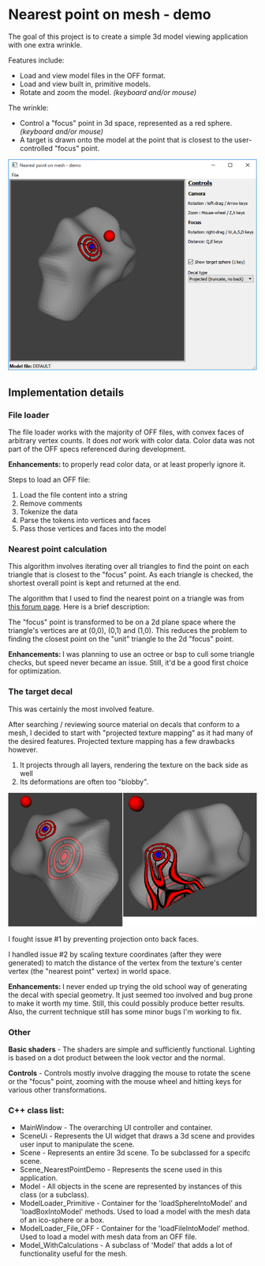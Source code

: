# Nearest point on mesh - demo
The goal of this project is to create a simple 3d model viewing application with one extra wrinkle.

Features include:
- Load and view model files in the OFF format.
- Load and view built in, primitive models.
- Rotate and zoom the model. <i>(keyboard and/or mouse)</i>

The wrinkle:
- Control a "focus" point in 3d space, represented as a red sphere. <i>(keyboard and/or mouse)</i>
- A target is drawn onto the model at the point that is closest to the user-controlled "focus" point.

![An image of the application](readme_screen01.png?raw=true "The application")

## Implementation details

### File loader
The file loader works with the majority of OFF files, with convex faces of arbitrary vertex counts.  It does <i>not</i> work with color data.  Color data was not part of the OFF specs referenced during development.

<b>Enhancements: </b> to properly read color data, or at least properly ignore it.

Steps to load an OFF file:
1) Load the file content into a string
2) Remove comments
3) Tokenize the data
4) Parse the tokens into vertices and faces
5) Pass those vertices and faces into the model

### Nearest point calculation
This algorithm involves iterating over all triangles to find the point on each triangle that is closest to the "focus" point.  As each triangle is checked, the shortest overall point is kept and returned at the end.

The algorithm that I used to find the nearest point on a triangle was from <a href='https://www.gamedev.net/forums/topic/552906-closest-point-on-triangle/' target='_blank'>this forum page</a>.  Here is a brief description:

The "focus" point is transformed to be on a 2d plane space where the triangle's vertices are at (0,0), (0,1) and (1,0).  This reduces the problem to finding the closest point on the "unit" triangle to the 2d "focus" point.

<b>Enhancements: </b>I was planning to use an octree or bsp to cull some triangle checks, but speed never became an issue.  Still, it'd be a good first choice for optimization.

### The target decal
This was certainly the most involved feature.

After searching / reviewing source material on decals that conform to a mesh, I decided to start with "projected texture mapping" as it had many of the desired features.
Projected texture mapping has a few drawbacks however.
1) It projects through all layers, rendering the texture on the back side as well
2) Its deformations are often too "blobby".

![An image of projected texture drawbacks](readme_screen02.png?raw=true "Projected texture mapping drawbacks")

I fought issue #1 by preventing projection onto back faces.

I handled issue #2 by scaling texture coordinates (after they were generated) to match the distance of the vertex from the texture's center vertex (the "nearest point" vertex) in world space.

<b>Enhancements: </b> I never ended up trying the old school way of generating the decal with special geometry.  It just seemed too involved and bug prone to make it worth my time.  Still, this could possibly produce better results.
Also, the current technique still has some minor bugs I'm working to fix.

### Other

<b>Basic shaders</b> - The shaders are simple and sufficiently functional.  Lighting is based on a dot product between the look vector and the normal.

<b>Controls</b> - Controls mostly involve dragging the mouse to rotate the scene or the "focus" point, zooming with the mouse wheel and hitting keys for various other transformations.


### C++ class list:
- MainWindow - The overarching UI controller and container.
- SceneUi - Represents the UI widget that draws a 3d scene and provides user input to manipulate the scene.
- Scene - Represents an entire 3d scene.  To be subclassed for a specifc scene.
- Scene_NearestPointDemo - Represents the scene used in this application.
- Model - All objects in the scene are represented by instances of this class (or a subclass).
- ModelLoader_Primitive - Container for the 'loadSphereIntoModel' and 'loadBoxIntoModel' methods.  Used to load a model with the mesh data of an ico-sphere or a box.
- ModelLoader_File_OFF - Container for the 'loadFileIntoModel' method.  Used to load a model with mesh data from an OFF file.
- Model_WithCalculations - A subclass of 'Model' that adds a lot of functionality useful for the mesh.

